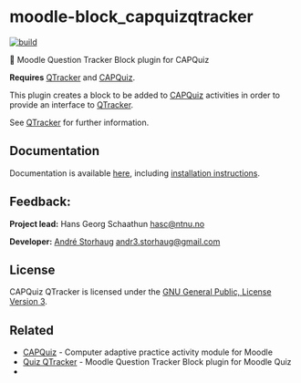# moodle-block_capquizqtracker
[![build](https://github.com/KQMATH/moodle-block_capquizqtracker/actions/workflows/moodle-ci.yml/badge.svg?branch=master)](https://github.com/KQMATH/moodle-block_capquizqtracker/actions/workflows/moodle-ci.yml)

🐛 Moodle Question Tracker Block plugin for CAPQuiz

**Requires** [QTracker](https://github.com/KQMATH/moodle-local_qtracker) and [CAPQuiz](https://github.com/KQMATH/moodle-mod_capquiz).

This plugin creates a block to be added to [CAPQuiz](https://github.com/KQMATH/moodle-mod_capquiz) activities in order to provide an interface to [QTracker](https://github.com/KQMATH/moodle-local_qtracker).

See [QTracker](https://github.com/KQMATH/moodle-local_qtracker) for further information.

## Documentation
Documentation is available [here](https://github.com/KQMATH/moodle-block_capquizqtracker/wiki), including [installation instructions](https://github.com/KQMATH/moodle-block_capquizqtracker/wiki/Installation-instructions).

## Feedback:
**Project lead:** Hans Georg Schaathun <hasc@ntnu.no>

**Developer:** [André Storhaug](https://github.com/andstor) <andr3.storhaug@gmail.com>

## License
CAPQuiz QTracker is licensed under the [GNU General Public, License Version 3](https://github.com/KQMATH/moodle-block_capquizqtracker/LICENSE).

## Related

- [CAPQuiz](https://moodle.org/plugins/mod_capquiz) - Computer adaptive practice activity module for Moodle
- [Quiz QTracker](https://moodle.org/plugins/block_quizqtracker) - Moodle Question Tracker Block plugin for Moodle Quiz
- 
